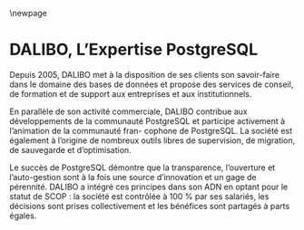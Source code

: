 \newpage

<div class="notes">

# DALIBO, L’Expertise PostgreSQL

Depuis 2005, DALIBO met à la disposition de ses clients son savoir-faire dans le
domaine des bases de données et propose des services de conseil, de formation et
de support aux entreprises et aux institutionnels.

En parallèle de son activité commerciale, DALIBO contribue aux développements de
la communauté PostgreSQL et participe activement à l’animation de la communauté
fran- cophone de PostgreSQL. La société est également à l’origine de nombreux
outils libres de supervision, de migration, de sauvegarde et d’optimisation.

Le succès de PostgreSQL démontre que la transparence, l’ouverture et
l’auto-gestion sont à la fois une source d’innovation et un gage de pérennité.
DALIBO a intégré ces principes dans son ADN en optant pour le statut de SCOP :
la société est contrôlée à 100 % par ses salariés, les décisions sont prises
collectivement et les bénéfices sont partagés à parts égales.

<div>